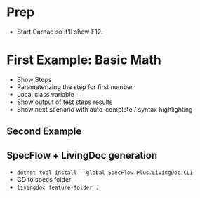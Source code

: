 # Prep

* Start Carnac so it'll show F12.

# First Example: Basic Math

* Show Steps
* Parameterizing the step for first number
* Local class variable
* Show output of test steps results
* Show next scenario with auto-complete / syntax highlighting

## Second Example

## SpecFlow + LivingDoc generation

* `dotnet tool install --global SpecFlow.Plus.LivingDoc.CLI`
* CD to specs folder
* `livingdoc feature-folder .`
